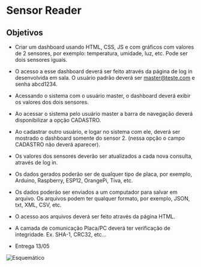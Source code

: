 # Sensor Reader

## Objetivos
- Criar um dashboard usando HTML, CSS, JS e com gráficos com valores de 2 sensores, por exemplo: temperatura, umidade, luz, etc. Pode ser dois sensores iguais.
- O acesso a esse dashboard deverá ser feito através da página de log in desenvolvida em sala. O usuário padrão deverá ser master@teste.com e senha abcd1234.
- Acessando o sistema com o usuário master, o dashboard deverá exibir os valores dos dois sensores.
- Ao acessar o sistema pelo usuário master a barra de navegação deverá disponibilizar a opção CADASTRO.
- Ao cadastrar outro usuário, e logar no sistema com ele, deverá ser mostrado o dashboard somente do sensor 2. (nessa opção o campo CADASTRO não deverá aparecer).
- Os valores dos sensores deverão ser atualizados a cada nova consulta, através de log in.
- Os dados gerados poderão ser de qualquer tipo de placa, por exemplo, Arduino, Raspberry, ESP12, OrangePi, Tiva, etc.
- Os dados poderão ser enviados a um computador para salvar em arquivo. Os arquivos podem ter qualquer formato, por exemplo, JSON, txt, XML, CSV, etc.
- O acesso aos arquivos deverá ser feito através da página HTML.
- A camada de comunicação Placa/PC deverá ter verificação de integridade. Ex. SHA-1, CRC32, etc...

- Entrega 13/05

![Esquemático](https://imgur.com/V70LDFz)

